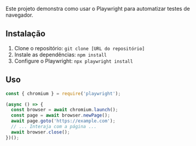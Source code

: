 Este projeto demonstra como usar o Playwright para automatizar testes de navegador.

## Instalação

1.  Clone o repositório: `git clone [URL do repositório]`
2.  Instale as dependências: `npm install`
3.  Configure o Playwright: `npx playwright install`

## Uso

```javascript
const { chromium } = require('playwright');

(async () => {
  const browser = await chromium.launch();
  const page = await browser.newPage();
  await page.goto('https://example.com');
  // ... Interaja com a página ...
  await browser.close();
})();
